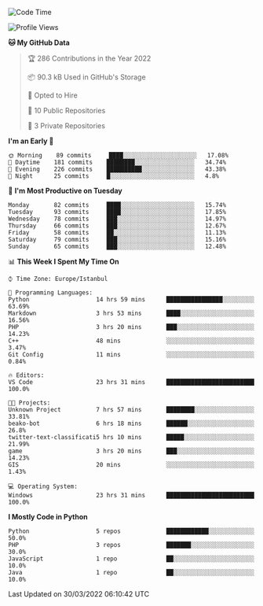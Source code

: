 <!--START_SECTION:waka-->
![Code Time](http://img.shields.io/badge/Code%20Time-112%20hrs%2058%20mins-blue)

![Profile Views](http://img.shields.io/badge/Profile%20Views-13-blue)

**🐱 My GitHub Data** 

> 🏆 286 Contributions in the Year 2022
 > 
> 📦 90.3 kB Used in GitHub's Storage 
 > 
> 💼 Opted to Hire
 > 
> 📜 10 Public Repositories 
 > 
> 🔑 3 Private Repositories  
 > 
**I'm an Early 🐤** 

```text
🌞 Morning    89 commits     ████░░░░░░░░░░░░░░░░░░░░░   17.08% 
🌆 Daytime    181 commits    ████████░░░░░░░░░░░░░░░░░   34.74% 
🌃 Evening    226 commits    ██████████░░░░░░░░░░░░░░░   43.38% 
🌙 Night      25 commits     █░░░░░░░░░░░░░░░░░░░░░░░░   4.8%

```
📅 **I'm Most Productive on Tuesday** 

```text
Monday       82 commits     ████░░░░░░░░░░░░░░░░░░░░░   15.74% 
Tuesday      93 commits     ████░░░░░░░░░░░░░░░░░░░░░   17.85% 
Wednesday    78 commits     ███░░░░░░░░░░░░░░░░░░░░░░   14.97% 
Thursday     66 commits     ███░░░░░░░░░░░░░░░░░░░░░░   12.67% 
Friday       58 commits     ██░░░░░░░░░░░░░░░░░░░░░░░   11.13% 
Saturday     79 commits     ███░░░░░░░░░░░░░░░░░░░░░░   15.16% 
Sunday       65 commits     ███░░░░░░░░░░░░░░░░░░░░░░   12.48%

```


📊 **This Week I Spent My Time On** 

```text
⌚︎ Time Zone: Europe/Istanbul

💬 Programming Languages: 
Python                   14 hrs 59 mins      ████████████████░░░░░░░░░   63.69% 
Markdown                 3 hrs 53 mins       ████░░░░░░░░░░░░░░░░░░░░░   16.56% 
PHP                      3 hrs 20 mins       ███░░░░░░░░░░░░░░░░░░░░░░   14.23% 
C++                      48 mins             ░░░░░░░░░░░░░░░░░░░░░░░░░   3.47% 
Git Config               11 mins             ░░░░░░░░░░░░░░░░░░░░░░░░░   0.84%

🔥 Editors: 
VS Code                  23 hrs 31 mins      █████████████████████████   100.0%

🐱‍💻 Projects: 
Unknown Project          7 hrs 57 mins       ████████░░░░░░░░░░░░░░░░░   33.81% 
beako-bot                6 hrs 18 mins       ██████░░░░░░░░░░░░░░░░░░░   26.8% 
twitter-text-classificati5 hrs 10 mins       █████░░░░░░░░░░░░░░░░░░░░   21.99% 
game                     3 hrs 20 mins       ███░░░░░░░░░░░░░░░░░░░░░░   14.23% 
GIS                      20 mins             ░░░░░░░░░░░░░░░░░░░░░░░░░   1.43%

💻 Operating System: 
Windows                  23 hrs 31 mins      █████████████████████████   100.0%

```

**I Mostly Code in Python** 

```text
Python                   5 repos             ████████████░░░░░░░░░░░░░   50.0% 
PHP                      3 repos             ███████░░░░░░░░░░░░░░░░░░   30.0% 
JavaScript               1 repo              ██░░░░░░░░░░░░░░░░░░░░░░░   10.0% 
Java                     1 repo              ██░░░░░░░░░░░░░░░░░░░░░░░   10.0%

```



 Last Updated on 30/03/2022 06:10:42 UTC
<!--END_SECTION:waka-->

<!--
**3nws/3nws** is a ✨ _special_ ✨ repository because its `README.md` (this file) appears on your GitHub profile.

Here are some ideas to get you started:

- 🔭 I’m currently working on ...
- 🌱 I’m currently learning ...
- 👯 I’m looking to collaborate on ...
- 🤔 I’m looking for help with ...
- 💬 Ask me about ...
- 📫 How to reach me: ...
- 😄 Pronouns: ...
- ⚡ Fun fact: ...
-->
